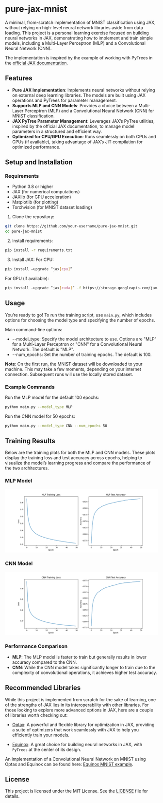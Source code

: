 # pure-jax-mnist

A minimal, from-scratch implementation of MNIST classification using JAX, without relying on high-level neural network libraries aside from data loading. This project is a personal learning exercise focused on building neural networks in JAX, demonstrating how to implement and train simple models, including a Multi-Layer Perceptron (MLP) and a Convolutional Neural Network (CNN).

The implementation is inspired by the example of working with PyTrees in the [official JAX documentation](https://jax.readthedocs.io/en/latest/working-with-pytrees.html#example-of-jax-tree-map-with-ml-model-parameters).

## Features

- **Pure JAX Implementation**: Implements neural networks without relying on external deep learning libraries. The models are built using JAX operations and PyTrees for parameter management.
- **Supports MLP and CNN Models**: Provides a choice between a Multi-Layer Perceptron (MLP) and a Convolutional Neural Network (CNN) for MNIST classification.
- **JAX PyTree Parameter Management**: Leverages JAX’s PyTree utilities, inspired by the official JAX documentation, to manage model parameters in a structured and efficient way.
- **Optimized for CPU/GPU Execution**: Runs seamlessly on both CPUs and GPUs (if available), taking advantage of JAX’s JIT compilation for optimized performance.

## Setup and Installation

### Requirements

- Python 3.8 or higher
- JAX (for numerical computations)
- JAXlib (for GPU acceleration)
- Matplotlib (for plotting)
- Torchvision (for MNIST dataset loading)

1. Clone the repository:

```bash
git clone https://github.com/your-username/pure-jax-mnist.git
cd pure-jax-mnist
```

2. Install requirements:

```bash
pip install -r requirements.txt
```

3. Install JAX:
For CPU:

```bash
pip install –upgrade “jax[cpu]”
```

For GPU (if available):

```bash
pip install –upgrade “jax[cuda]” -f https://storage.googleapis.com/jax-releases/jax_cuda_releases.html
```

## Usage

You’re ready to go! To run the training script, use `main.py`, which includes options for choosing the model type and specifying the number of epochs.

Main command-line options:

- --model_type: Specify the model architecture to use. Options are "MLP" for a Multi-Layer Perceptron or "CNN" for a Convolutional Neural Network. The default is "MLP".
- --num_epochs: Set the number of training epochs. The default is 100.

**Note**: On the first run, the MNIST dataset will be downloaded to your machine. This may take a few moments, depending on your internet connection. Subsequent runs will use the locally stored dataset.

### Example Commands

Run the MLP model for the default 100 epochs:

```bash
python main.py --model_type MLP
```

Run the CNN model for 50 epochs:

```bash
python main.py --model_type CNN --num_epochs 50
```

## Training Results

Below are the training plots for both the MLP and CNN models. These plots display the training loss and test accuracy across epochs, helping to visualize the model’s learning progress and compare the performance of the two architectures.


### MLP Model

![Plot for MLP with 050 epochs](plots/MLP_epochs050.png)

### CNN Model

![Plot for CNN with 050 epochs](plots/CNN_epochs050.png)

### Performance Comparison

- **MLP**: The MLP model is faster to train but generally results in lower accuracy compared to the CNN.
- **CNN**: While the CNN model takes significantly longer to train due to the complexity of convolutional operations, it achieves higher test accuracy.

## Recommended Libraries

While this project is implemented from scratch for the sake of learning, one of the strengths of JAX lies in its interoperability with other libraries. For those looking to explore more advanced options in JAX, here are a couple of libraries worth checking out:

- [Optax](https://github.com/google-deepmind/optax): A powerful and flexible library for optimization in JAX, providing a suite of optimizers that work seamlessly with JAX to help you efficiently train your models.

- [Equinox](https://github.com/patrick-kidger/equinox): A great choice for building neural networks in JAX, with `PyTrees` at the center of its design. 

An implementation of a Convolutional Neural Network on MNIST using Optax and Equinox can be found here: [Equinox MNIST example](https://docs.kidger.site/equinox/examples/mnist/).

## License

This project is licensed under the MIT License. See the [LICENSE](LICENSE) file for details.
